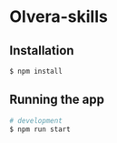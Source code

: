 # Olvera-skills

## Installation

```bash
$ npm install
```

## Running the app

```bash
# development
$ npm run start